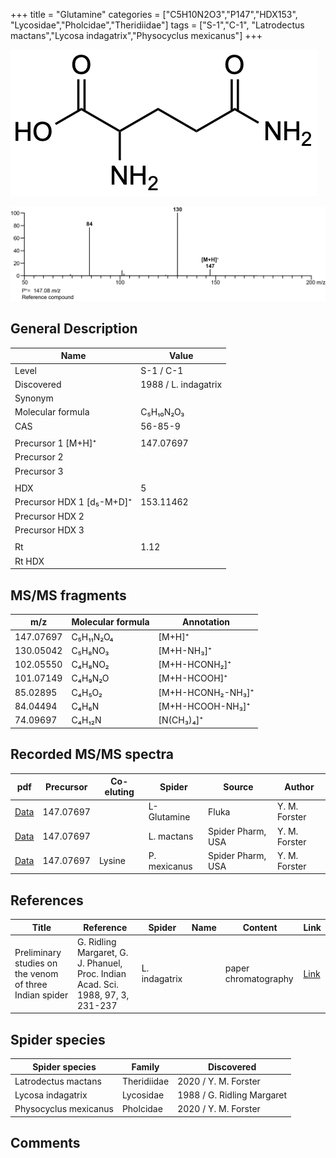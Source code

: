 +++
title = "Glutamine"
categories = ["C5H10N2O3","P147","HDX153",
"Lycosidae","Pholcidae","Theridiidae"]
tags = ["S-1","C-1",
"Latrodectus mactans","Lycosa indagatrix","Physocyclus mexicanus"]
+++

![](/img/Glutamine.png)

![](/img_MSMS/147_Glutamine.png)

## General Description

| Name                      | Value                |
|---------------------------|----------------------|
| Level                     | S-1 / C-1                    |
| Discovered                | 1988 / L. indagatrix |
| Synonym                   |                      |
| Molecular formula         | C₅H₁₀N₂O₃            |
| CAS                       | 56-85-9              |
|                           |                      |
| Precursor 1 [M+H]⁺        | 147.07697            |
| Precursor 2               |                      |
| Precursor 3               |                      |
|                           |                      |
| HDX                       | 5                    |
| Precursor HDX 1 [d₅-M+D]⁺ | 153.11462            |
| Precursor HDX 2           |                      |
| Precursor HDX 3           |                      |
|                           |                      |
| Rt                        | 1.12                 |
| Rt HDX                    |                      |

## MS/MS fragments

| m/z       | Molecular formula | Annotation        |
|-----------|-------------------|-------------------|
| 147.07697 | C₅H₁₁N₂O₄         | [M+H]⁺            |
| 130.05042 | C₅H₈NO₃           | [M+H-NH₃]⁺        |
| 102.05550 | C₄H₈NO₂           | [M+H-HCONH₂]⁺     |
| 101.07149 | C₄H₉N₂O           | [M+H-HCOOH]⁺      |
| 85.02895  | C₄H₅O₂            | [M+H-HCONH₂-NH₃]⁺ |
| 84.04494  | C₄H₆N             | [M+H-HCOOH-NH₃]⁺  |
| 74.09697  | C₄H₁₂N            | [N(CH₃)₄]⁺        |

## Recorded MS/MS spectra

| pdf                                 | Precursor | Co-eluting | Spider      | Source | Author        |
|-------------------------------------|-----------|------------|-------------|--------|---------------|
| [Data](/pdf/147_Glutamine_1-12.pdf) | 147.07697 |            | L-Glutamine | Fluka  | Y. M. Forster |
| [Data](/pdf/L-mactans/147_Glutamine_Lm.pdf) | 147.07697 |           | L. mactans | Spider Pharm, USA | Y. M. Forster |
| [Data](/pdf/P-mexicanus/147_Lysine_Glutamine_Pm.pdf) | 147.07697 | Lysine          | P. mexicanus | Spider Pharm, USA | Y. M. Forster |

## References

| Title                                                   | Reference                                                                        | Spider        | Name | Content              | Link                                                                 |
|---------------------------------------------------------|----------------------------------------------------------------------------------|---------------|------|----------------------|----------------------------------------------------------------------|
| Preliminary studies on the venom of three Indian spider | G. Ridling Margaret, G. J. Phanuel, Proc. Indian Acad. Sci. 1988, 97, 3, 231-237 | L. indagatrix |      | paper chromatography | [Link](https://www.ias.ac.in/article/fulltext/anml/097/03/0231-0237) |

## Spider species

| Spider species    | Family    | Discovered                 |
|-------------------|-----------|----------------------------|
| Latrodectus mactans | Theridiidae | 2020 / Y. M. Forster |
| Lycosa indagatrix | Lycosidae | 1988 / G. Ridling Margaret |
| Physocyclus mexicanus | Pholcidae | 2020 / Y. M. Forster |


## Comments